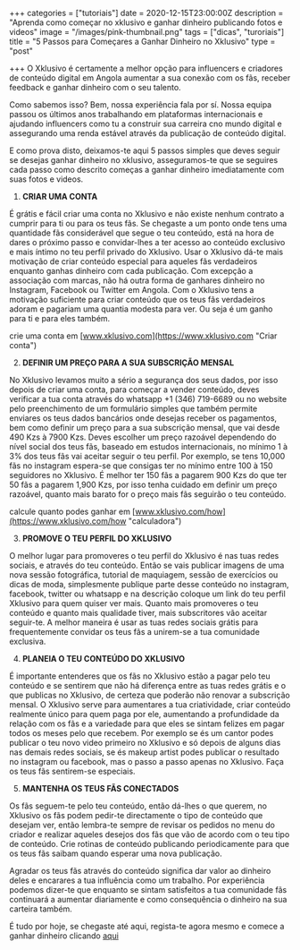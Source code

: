+++
categories = ["tutoriais"]
date = 2020-12-15T23:00:00Z
description = "Aprenda como começar no xklusivo e ganhar dinheiro publicando fotos e videos"
image = "/images/pink-thumbnail.png"
tags = ["dicas", "turoriais"]
title = "5 Passos para Começares a Ganhar Dinheiro no Xklusivo"
type = "post"

+++
O Xklusivo é certamente a melhor opção para influencers e criadores de conteúdo digital em Angola aumentar a sua conexão com os fãs, receber feedback e ganhar dinheiro com o seu talento.

Como sabemos isso? Bem, nossa experiência fala por sí. Nossa equipa passou os últimos anos trabalhando em plataformas internacionais e ajudando influencers como tu a construir sua carreira cno mundo digital e assegurando uma renda estável através da publicação de conteúdo digital.

E como prova disto, deixamos-te aqui 5 passos simples que deves seguir se desejas ganhar dinheiro no xklusivo, asseguramos-te que se seguires cada passo como descrito começas a ganhar dinheiro imediatamente com suas fotos e videos.

1. **CRIAR UMA CONTA**

É grátis e fácil criar uma conta no Xklusivo e não existe nenhum contrato a cumprir para ti ou para os teus fãs. Se chegaste a um ponto onde tens uma quantidade fãs considerável que segue o teu conteúdo, está na hora de dares o próximo passo e convidar-lhes a ter acesso ao conteúdo exclusivo e mais íntimo no teu perfil privado do Xklusivo. Usar o Xklusivo dá-te mais motivação de criar conteúdo especial para aqueles fãs verdadeiros enquanto ganhas dinheiro com cada publicação. Com excepção a associação com marcas, não há outra forma de ganhares dinheiro no Instagram, Facebook ou Twitter em Angola. Com o Xklusivo tens a motivação suficiente para criar conteúdo que os teus fãs verdadeiros adoram e pagariam uma quantia modesta para ver. Ou seja é um ganho para ti e para eles também.

crie uma conta em [www.xklusivo.com](https://www.xklusivo.com "Criar conta")

2. **DEFINIR UM PREÇO PARA A SUA SUBSCRIÇÃO MENSAL**

No Xklusivo levamos muito a sério a segurança dos seus dados, por isso depois de criar uma conta, para começar a vender conteúdo, deves verificar a tua conta através do whatsapp +1 (346) 719-6689 ou no website pelo preenchimento de um formulário simples que também permite enviares os teus dados bancários onde desejas receber os pagamentos, bem como definir um preço para a sua subscrição mensal, que vai desde 490 Kzs à 7900 Kzs. Deves escolher um preço razoável dependendo do nível social dos teus fãs, baseado em estudos internacionais, no mínimo 1 à 3% dos teus fãs vai aceitar seguir o teu perfil. Por exemplo, se tens 10,000 fãs no instagram espera-se que consigas ter no mínimo entre 100 à 150 seguidores no Xklusivo. É melhor ter 150 fãs a pagarem 900 Kzs do que ter 50 fãs a pagarem 1,900 Kzs, por isso tenha cuidado em definir um preço razoável, quanto mais barato for o preço mais fãs seguirão o teu conteúdo.

calcule quanto podes ganhar em [www.xklusivo.com/how](https://www.xklusivo.com/how "calculadora")

3. **PROMOVE O TEU PERFIL DO XKLUSIVO**

O melhor lugar para promoveres o teu perfil do Xklusivo é nas tuas redes sociais, e através do teu conteúdo. Então se vais publicar imagens de uma nova sessão fotográfica, tutorial de maquiagem, sessão de exercícios ou dicas de moda, simplesmente publique parte desse conteúdo no instagram, facebook, twitter ou whatsapp e na descrição coloque um link do teu perfil Xklusivo para quem quiser ver mais. Quanto mais promoveres o teu conteúdo e quanto mais qualidade tiver, mais subscritores vão aceitar seguir-te. A melhor maneira é usar as tuas redes sociais grátis para frequentemente convidar os teus fãs a unirem-se a tua comunidade exclusiva.

4. **PLANEIA O TEU CONTEÚDO DO XKLUSIVO**

É importante entenderes que os fãs no Xklusivo estão a pagar pelo teu conteúdo e se sentirem que não há diferença entre as tuas redes grátis e o que publicas no Xklusivo, de certeza que poderão não renovar a subscrição mensal. O Xklusivo serve para aumentares a tua criatividade, criar conteúdo realmente único para quem paga por ele, aumentando a profundidade da relação com os fãs e a variedade para que eles se sintam felizes em pagar todos os meses pelo que recebem. Por exemplo se és um cantor podes publicar o teu novo video primeiro no Xklusivo e só depois de alguns dias nas demais redes sociais, se és makeup artist podes publicar o resultado no instagram ou facebook, mas o passo a passo apenas no Xklusivo. Faça os teus fãs sentirem-se especiais.

5. **MANTENHA OS TEUS FÃS CONECTADOS**

Os fãs seguem-te pelo teu conteúdo, então dá-lhes o que querem, no Xklusivo os fãs podem pedir-te directamente o tipo de conteúdo que desejam ver, então lembra-te sempre de revisar os pedidos no menu do criador e realizar aqueles desejos dos fãs que vão de acordo com o teu tipo de conteúdo. Crie rotinas de conteúdo publicando periodicamente para que os teus fãs saibam quando esperar uma nova publicação. 

Agradar os teus fãs através do conteúdo significa dar valor ao dinheiro deles e encarares a tua influência como um trabalho. Por experiência podemos dizer-te que enquanto se sintam satisfeitos a tua comunidade fãs continuará a aumentar diariamente e como consequência o dinheiro na sua carteira também.

É tudo por hoje, se chegaste até aqui, regista-te agora mesmo e comece a ganhar dinheiro clicando [aqui](https://www.xklusivo.com "criar conta")